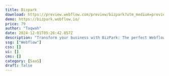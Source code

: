 ```yaml
---
title: Bizpark
download: https://preview.webflow.com/preview/bizpark?utm_medium=preview_link&utm_source=designer&utm_content=bizpark&preview=7a1550e4e9e780de8d94d5130f9e82c8&workflow=preview
demo: https://bizpark.webflow.io/
price: 79
author: "Taqwah"
date: 2024-12-01T05:26:42.857Z
description: "Transform your business with BizPark: The perfect Webflow template for startups & SaaS. Enhance your brand with modern design and effortless navigation. Stand out with BizPark!"
ssg: ["Webflow"]
css: []
ui: []
cms: []
category: [SaaS]
draft: false
---
```

